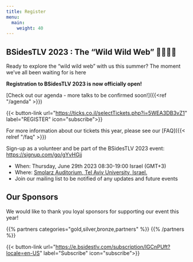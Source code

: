 ```yaml
---
title: Register
menu:
  main:
    weight: 40
---
```



## BSidesTLV 2023 : The “Wild Wild Web” 🤠👢🐎🤪

Ready to explore the “wild wild web” with us this summer?
The moment we’ve all been waiting for is here

**Registration to BSidesTLV 2023 is now officially open!**

[Check out our agenda - more talks to be confirmed soon!]({{<ref "/agenda" >}})

{{< button-link url="https://ticks.co.il/selectTickets.php?i=5WEA3DB3vZ1" label="REGISTER" icon="subscribe">}}

For more information about our tickets this year, please see our [FAQ]({{< relref "/faq" >}})

Sign-up as a volunteer and be part of the BSidesTLV 2023 event:  https://signup.com/go/gYvHGjj

- When: Thursday, June 29th 2023 08:30-19:00 Israel (GMT+3)
- Where: [Smolarz Auditorium,  Tel Aviv University, Israel.](https://goo.gl/maps/empagm1x9NETBmkX7)
- Join our mailing list to be notified of any updates and future events 


## Our Sponsors

We would like to thank you loyal sponsors for supporting our event this year!

{{% partners categories="gold,silver,bronze,partners" %}}
{{% /partners %}}

{{< button-link url="https://e.bsidestlv.com/subscription/lGCnPUft?locale=en-US" label="Subscribe" icon="subscribe">}}
